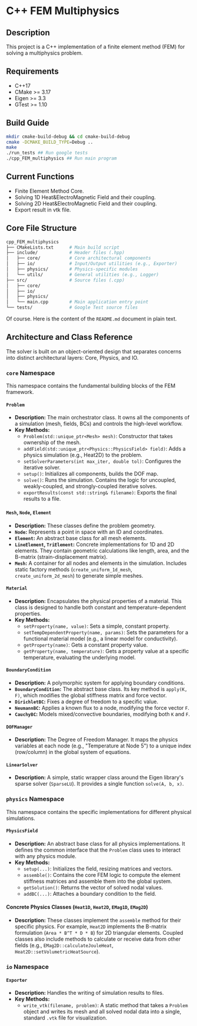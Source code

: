 # C++ FEM Multiphysics
## Description
This project is a C++ implementation of a finite element method (FEM) for solving a multiphysics problem.
## Requirements
* C++17
* CMake >= 3.17
* Eigen >= 3.3
* GTest >= 1.10
## Build Guide
```bash
mkdir cmake-build-debug && cd cmake-build-debug
cmake -DCMAKE_BUILD_TYPE=Debug ..
make
./run_tests ## Run google tests
./cpp_FEM_multiphysics ## Run main program
```
## Current Functions
* Finite Element Method Core.
* Solving 1D Heat&ElectroMagnetic Field and their coupling.
* Solving 2D Heat&ElectroMagnetic Field and their coupling.
* Export result in vtk file.
## Core File Structure
```bash
cpp_FEM_multiphysics
├── CMakeLists.txt      # Main build script
├── include/            # Header files (.hpp)
│   ├── core/           # Core architectural components
│   ├── io/             # Input/Output utilities (e.g., Exporter)
│   ├── physics/        # Physics-specific modules
│   └── utils/          # General utilities (e.g., Logger)
├── src/                # Source files (.cpp)
│   ├── core/
│   ├── io/
│   ├── physics/
│   └── main.cpp        # Main application entry point
└── tests/              # Google Test source files
```
Of course. Here is the content of the `README.md` document in plain text.

## Architecture and Class Reference

The solver is built on an object-oriented design that separates concerns into distinct architectural layers: Core, Physics, and IO.

### `core` Namespace

This namespace contains the fundamental building blocks of the FEM framework.

#### `Problem`

* **Description:** The main orchestrator class. It owns all the components of a simulation (mesh, fields, BCs) and controls the high-level workflow.
* **Key Methods:**
    * `Problem(std::unique_ptr<Mesh> mesh)`: Constructor that takes ownership of the mesh.
    * `addField(std::unique_ptr<Physics::PhysicsField> field)`: Adds a physics simulation (e.g., Heat2D) to the problem.
    * `setSolverParameters(int max_iter, double tol)`: Configures the iterative solver.
    * `setup()`: Initializes all components, builds the DOF map.
    * `solve()`: Runs the simulation. Contains the logic for uncoupled, weakly-coupled, and strongly-coupled iterative solves.
    * `exportResults(const std::string& filename)`: Exports the final results to a file.

#### `Mesh`, `Node`, `Element`

* **Description:** These classes define the problem geometry.
* **`Node`:** Represents a point in space with an ID and coordinates.
* **`Element`:** An abstract base class for all mesh elements.
* **`LineElement`, `TriElement`:** Concrete implementations for 1D and 2D elements. They contain geometric calculations like length, area, and the B-matrix (strain-displacement matrix).
* **`Mesh`:** A container for all nodes and elements in the simulation. Includes static factory methods (`create_uniform_1d_mesh`, `create_uniform_2d_mesh`) to generate simple meshes.

#### `Material`

* **Description:** Encapsulates the physical properties of a material. This class is designed to handle both constant and temperature-dependent properties.
* **Key Methods:**
    * `setProperty(name, value)`: Sets a simple, constant property.
    * `setTempDependentProperty(name, params)`: Sets the parameters for a functional material model (e.g., a linear model for conductivity).
    * `getProperty(name)`: Gets a constant property value.
    * `getProperty(name, temperature)`: Gets a property value at a specific temperature, evaluating the underlying model.

#### `BoundaryCondition`

* **Description:** A polymorphic system for applying boundary conditions.
* **`BoundaryCondition`:** The abstract base class. Its key method is `apply(K, F)`, which modifies the global stiffness matrix and force vector.
* **`DirichletBC`:** Fixes a degree of freedom to a specific value.
* **`NeumannBC`:** Applies a known flux to a node, modifying the force vector `F`.
* **`CauchyBC`:** Models mixed/convective boundaries, modifying both `K` and `F`.

#### `DOFManager`

* **Description:** The Degree of Freedom Manager. It maps the physics variables at each node (e.g., "Temperature at Node 5") to a unique index (row/column) in the global system of equations.

#### `LinearSolver`

* **Description:** A simple, static wrapper class around the Eigen library's sparse solver (`SparseLU`). It provides a single function `solve(A, b, x)`.

### `physics` Namespace

This namespace contains the specific implementations for different physical simulations.

#### `PhysicsField`

* **Description:** An abstract base class for all physics implementations. It defines the common interface that the `Problem` class uses to interact with any physics module.
* **Key Methods:**
    * `setup(...)`: Initializes the field, resizing matrices and vectors.
    * `assemble()`: Contains the core FEM logic to compute the element stiffness matrices and assemble them into the global system.
    * `getSolution()`: Returns the vector of solved nodal values.
    * `addBC(...)`: Attaches a boundary condition to the field.

#### Concrete Physics Classes (`Heat1D`, `Heat2D`, `EMag1D`, `EMag2D`)

* **Description:** These classes implement the `assemble` method for their specific physics. For example, `Heat2D` implements the B-matrix formulation (`Area * B^T * D * B`) for 2D triangular elements. Coupled classes also include methods to calculate or receive data from other fields (e.g., `EMag2D::calculateJouleHeat`, `Heat2D::setVolumetricHeatSource`).

### `io` Namespace

#### `Exporter`

* **Description:** Handles the writing of simulation results to files.
* **Key Methods:**
    * `write_vtk(filename, problem)`: A static method that takes a `Problem` object and writes its mesh and all solved nodal data into a single, standard `.vtk` file for visualization.